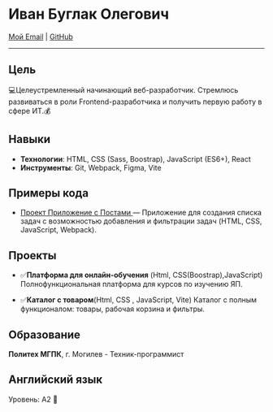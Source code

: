# Иван Буглак Олегович

[Мой Email](ivanbuglak31@gmail.com) | [GitHub](https://github.com/ivanbuglac)

---

## Цель

:computer:Целеустремленный начинающий веб-разработчик. Cтремлюсь развиваться в роли Frontend-разработчика и получить первую работу в сфере ИТ.:moneybag:

## Навыки

- **Технологии**: HTML, CSS (Sass, Boostrap), JavaScript (ES6+), React
- **Инструменты**: Git, Webpack, Figma, Vite

## Примеры кода

- [Проект Приложение с Постами ](https://github.com/ivanbuglac/SPA) — Приложение для создания списка задач с возможностью добавления и фильтрации задач (HTML, CSS, JavaScript, Webpack).

## Проекты

- :white_check_mark:**Платформа для онлайн-обучения** (Html, CSS(Boostrap),JavaScript)  
  Полнофункциональная платформа для курсов по изучению ЯП.

- :white_check_mark:**Каталог с товаром**(Html, CSS , JavaScript, Vite)
  Каталог с полным функционалом: товары, рабочая корзина и фильтры.

## Образование

**Политех МГПК**, г. Могилев - Техник-программист

## Английский язык

Уровень: A2 :muscle:
